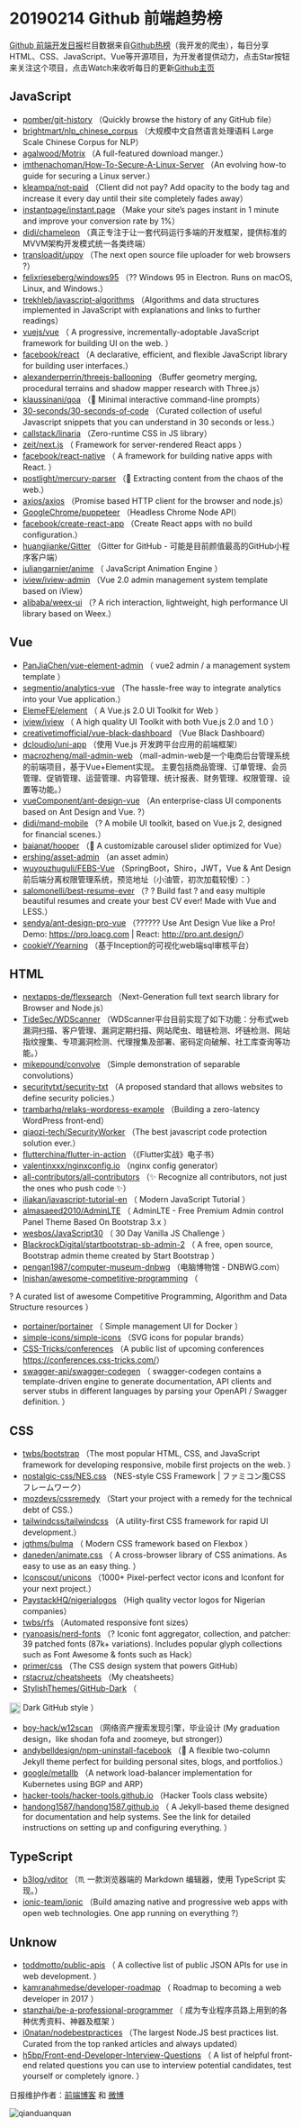 # 20190214 Github 前端趋势榜

[Github 前端开发日报](https://qdkfweb.cn/c/news)栏目数据来自[Github热榜](https://github.qdkfweb.cn/)（我开发的爬虫），每日分享HTML、CSS、JavaScript、Vue等开源项目，为开发者提供动力，点击Star按钮来关注这个项目，点击Watch来收听每日的更新[Github主页](https://github.com/kujian/githubTrending)
## JavaScript

* [pomber/git-history](https://github.com/pomber/git-history) （Quickly browse the history of any GitHub file）
* [brightmart/nlp_chinese_corpus](https://github.com/brightmart/nlp_chinese_corpus) （大规模中文自然语言处理语料 Large Scale Chinese Corpus for NLP）
* [agalwood/Motrix](https://github.com/agalwood/Motrix) （A full-featured download manger.）
* [imthenachoman/How-To-Secure-A-Linux-Server](https://github.com/imthenachoman/How-To-Secure-A-Linux-Server) （An evolving how-to guide for securing a Linux server.）
* [kleampa/not-paid](https://github.com/kleampa/not-paid) （Client did not pay? Add opacity to the body tag and increase it every day until their site completely fades away）
* [instantpage/instant.page](https://github.com/instantpage/instant.page) （Make your site’s pages instant in 1 minute and improve your conversion rate by 1%）
* [didi/chameleon](https://github.com/didi/chameleon) （真正专注于让一套代码运行多端的开发框架，提供标准的MVVM架构开发模式统一各类终端）
* [transloadit/uppy](https://github.com/transloadit/uppy) （The next open source file uploader for web browsers ?）
* [felixrieseberg/windows95](https://github.com/felixrieseberg/windows95) （?? Windows 95 in Electron. Runs on macOS, Linux, and Windows.）
* [trekhleb/javascript-algorithms](https://github.com/trekhleb/javascript-algorithms) （Algorithms and data structures implemented in JavaScript with explanations and links to further readings）
* [vuejs/vue](https://github.com/vuejs/vue) （
        A progressive, incrementally-adoptable JavaScript framework for building UI on the web.
      ）
* [facebook/react](https://github.com/facebook/react) （A declarative, efficient, and flexible JavaScript library for building user interfaces.）
* [alexanderperrin/threejs-ballooning](https://github.com/alexanderperrin/threejs-ballooning) （Buffer geometry merging, procedural terrains and shadow mapper research with Three.js）
* [klaussinani/qoa](https://github.com/klaussinani/qoa) （&#x1f4ac; Minimal interactive command-line prompts）
* [30-seconds/30-seconds-of-code](https://github.com/30-seconds/30-seconds-of-code) （Curated collection of useful Javascript snippets that you can understand in 30 seconds or less.）
* [callstack/linaria](https://github.com/callstack/linaria) （Zero-runtime CSS in JS library）
* [zeit/next.js](https://github.com/zeit/next.js) （
        Framework for server-rendered React apps
      ）
* [facebook/react-native](https://github.com/facebook/react) （
        A framework for building native apps with React.
      ）
* [postlight/mercury-parser](https://github.com/postlight/mercury-parser) （&#x1f4dc; Extracting content from the chaos of the web.）
* [axios/axios](https://github.com/axios/axios) （Promise based HTTP client for the browser and node.js）
* [GoogleChrome/puppeteer](https://github.com/GoogleChrome/puppeteer) （Headless Chrome Node API）
* [facebook/create-react-app](https://github.com/facebook/create-react-app) （Create React apps with no build configuration.）
* [huangjianke/Gitter](https://github.com/huangjianke/Gitter) （Gitter for GitHub - 可能是目前颜值最高的GitHub小程序客户端）
* [juliangarnier/anime](https://github.com/juliangarnier/anime) （
        JavaScript Animation Engine
      ）
* [iview/iview-admin](https://github.com/iview/iview-admin) （Vue 2.0 admin management system template based on iView）
* [alibaba/weex-ui](https://github.com/alibaba/weex-ui) （? A rich interaction, lightweight, high performance UI library based on Weex.）

## Vue

* [PanJiaChen/vue-element-admin](https://github.com/PanJiaChen/vue-element-admin) （
        vue2 admin / a management system template
      ）
* [segmentio/analytics-vue](https://github.com/segmentio/analytics-vue) （The hassle-free way to integrate analytics into your Vue application.）
* [ElemeFE/element](https://github.com/ElemeFE/element) （
        A Vue.js 2.0 UI Toolkit for Web
      ）
* [iview/iview](https://github.com/iview/iview) （
        A high quality UI Toolkit with both Vue.js 2.0 and 1.0
      ）
* [creativetimofficial/vue-black-dashboard](https://github.com/creativetimofficial/vue-black-dashboard) （Vue Black Dashboard）
* [dcloudio/uni-app](https://github.com/dcloudio/uni-app) （使用 Vue.js 开发跨平台应用的前端框架）
* [macrozheng/mall-admin-web](https://github.com/macrozheng/mall-admin-web) （mall-admin-web是一个电商后台管理系统的前端项目，基于Vue+Element实现。 主要包括商品管理、订单管理、会员管理、促销管理、运营管理、内容管理、统计报表、财务管理、权限管理、设置等功能。）
* [vueComponent/ant-design-vue](https://github.com/vueComponent/ant-design-vue) （An enterprise-class UI components based on Ant Design and Vue. ?）
* [didi/mand-mobile](https://github.com/didi/mand-mobile) （? A mobile UI toolkit, based on Vue.js 2, designed for financial scenes.）
* [baianat/hooper](https://github.com/baianat/hooper) （&#x1f3a0; A customizable carousel slider optimized for Vue）
* [ershing/asset-admin](https://github.com/ershing/asset-admin) （an asset admin）
* [wuyouzhuguli/FEBS-Vue](https://github.com/wuyouzhuguli/FEBS-Vue) （SpringBoot，Shiro，JWT，Vue &amp; Ant Design 前后端分离权限管理系统，预览地址（小油管，初次加载较慢）：）
* [salomonelli/best-resume-ever](https://github.com/salomonelli/best-resume-ever) （? ? Build fast ? and easy multiple beautiful resumes and create your best CV ever! Made with Vue and LESS.）
* [sendya/ant-design-pro-vue](https://github.com/sendya/ant-design-pro-vue) （??‍???‍? Use Ant Design Vue like a Pro! Demo: <a href="https://pro.loacg.com" rel="nofollow">https://pro.loacg.com</a> | React: <a href="http://pro.ant.design/" rel="nofollow">http://pro.ant.design/</a>）
* [cookieY/Yearning](https://github.com/cookieY/Yearning) （基于Inception的可视化web端sql审核平台）

## HTML

* [nextapps-de/flexsearch](https://github.com/nextapps-de/flexsearch) （Next-Generation full text search library for Browser and Node.js）
* [TideSec/WDScanner](https://github.com/TideSec/WDScanner) （WDScanner平台目前实现了如下功能：分布式web漏洞扫描、客户管理、漏洞定期扫描、网站爬虫、暗链检测、坏链检测、网站指纹搜集、专项漏洞检测、代理搜集及部署、密码定向破解、社工库查询等功能。）
* [mikepound/convolve](https://github.com/mikepound/convolve) （Simple demonstration of separable convolutions）
* [securitytxt/security-txt](https://github.com/securitytxt/security-txt) （A proposed standard that allows websites to define security policies.）
* [trambarhq/relaks-wordpress-example](https://github.com/trambarhq/relaks-wordpress-example) （Building a zero-latency WordPress front-end）
* [qiaozi-tech/SecurityWorker](https://github.com/qiaozi-tech/SecurityWorker) （The best javascript code protection solution ever.）
* [flutterchina/flutter-in-action](https://github.com/flutterchina/flutter-in-action) （《Flutter实战》电子书）
* [valentinxxx/nginxconfig.io](https://github.com/valentinxxx/nginxconfig.io) （nginx config generator）
* [all-contributors/all-contributors](https://github.com/all-contributors/all-contributors) （✨ Recognize all contributors, not just the ones who push code ✨）
* [iliakan/javascript-tutorial-en](https://github.com/iliakan/javascript-tutorial-en) （
        Modern JavaScript Tutorial 
      ）
* [almasaeed2010/AdminLTE](https://github.com/almasaeed2010/AdminLTE) （
        AdminLTE - Free Premium Admin control Panel Theme Based On Bootstrap 3.x
      ）
* [wesbos/JavaScript30](https://github.com/wesbos/JavaScript30) （
        30 Day Vanilla JS Challenge
      ）
* [BlackrockDigital/startbootstrap-sb-admin-2](https://github.com/BlackrockDigital/startbootstrap-sb-admin-2) （
        A free, open source, Bootstrap admin theme created by Start Bootstrap
      ）
* [pengan1987/computer-museum-dnbwg](https://github.com/pengan1987/computer-museum-dnbwg) （电脑博物馆 - DNBWG.com）
* [lnishan/awesome-competitive-programming](https://github.com/lnishan/awesome-competitive-programming) （
        
? A curated list of awesome Competitive Programming, Algorithm and Data Structure resources
      ）
* [portainer/portainer](https://github.com/portainer/portainer) （
        Simple management UI for Docker
      ）
* [simple-icons/simple-icons](https://github.com/simple-icons/simple-icons) （SVG icons for popular brands）
* [CSS-Tricks/conferences](https://github.com/CSS-Tricks/conferences) （A public list of upcoming conferences <a href="https://conferences.css-tricks.com/" rel="nofollow">https://conferences.css-tricks.com/</a>）
* [swagger-api/swagger-codegen](https://github.com/swagger-api/swagger-codegen) （
        swagger-codegen contains a template-driven engine to generate documentation, API clients and server stubs in different languages by parsing your OpenAPI / Swagger definition.
      ）

## CSS

* [twbs/bootstrap](https://github.com/twbs/bootstrap) （The most popular HTML, CSS, and JavaScript framework for developing responsive, mobile first projects on the web.
      ）
* [nostalgic-css/NES.css](https://github.com/nostalgic-css/NES.css) （NES-style CSS Framework | ファミコン風CSSフレームワーク）
* [mozdevs/cssremedy](https://github.com/mozdevs/cssremedy) （Start your project with a remedy for the technical debt of CSS.）
* [tailwindcss/tailwindcss](https://github.com/tailwindcss/tailwindcss) （A utility-first CSS framework for rapid UI development.）
* [jgthms/bulma](https://github.com/jgthms/bulma) （
        Modern CSS framework based on Flexbox
      ）
* [daneden/animate.css](https://github.com/daneden/animate.css) （
        A cross-browser library of CSS animations. As easy to use as an easy thing.
      ）
* [Iconscout/unicons](https://github.com/Iconscout/unicons) （1000+ Pixel-perfect vector icons and Iconfont for your next project.）
* [PaystackHQ/nigerialogos](https://github.com/PaystackHQ/nigerialogos) （High quality vector logos for Nigerian companies）
* [twbs/rfs](https://github.com/twbs/rfs) （Automated responsive font sizes）
* [ryanoasis/nerd-fonts](https://github.com/ryanoasis/nerd-fonts) （? Iconic font aggregator, collection, and patcher: 39 patched fonts (87k+ variations). Includes popular glyph collections such as Font Awesome &amp; fonts such as Hack）
* [primer/css](https://github.com/primer/css) （The CSS design system that powers GitHub）
* [rstacruz/cheatsheets](https://github.com/rstacruz/cheatsheets) （My cheatsheets）
* [StylishThemes/GitHub-Dark](https://github.com/StylishThemes/GitHub-Dark) （
        
<img class="emoji" title=":octocat:" alt=":octocat:" src="https://assets-cdn.github.com/images/icons/emoji/octocat.png" height="20" width="20" align="absmiddle"> Dark GitHub style
      ）
* [boy-hack/w12scan](https://github.com/boy-hack/w12scan) （网络资产搜索发现引擎，毕业设计 (My graduation design，like shodan fofa and zoomeye, but stronger)）
* [andybelldesign/npm-uninstall-facebook](https://github.com/andybelldesign/npm-uninstall-facebook) （&#x1f4d0; A flexible two-column Jekyll theme perfect for building personal sites, blogs, and portfolios.）
* [google/metallb](https://github.com/google/metallb) （A network load-balancer implementation for Kubernetes using BGP and ARP）
* [hacker-tools/hacker-tools.github.io](https://github.com/hacker-tools/hacker-tools.github.io) （Hacker Tools class website）
* [handong1587/handong1587.github.io](https://github.com/handong1587/handong1587.github.io) （
        A Jekyll-based theme designed for documentation and help systems. See the link for detailed instructions on setting up and configuring everything.
      ）

## TypeScript

* [b3log/vditor](https://github.com/b3log/vditor) （♏ 一款浏览器端的 Markdown 编辑器，使用 TypeScript 实现。）
* [ionic-team/ionic](https://github.com/ionic-team/ionic) （Build amazing native and progressive web apps with open web technologies. One app running on everything ?）

## Unknow

* [toddmotto/public-apis](https://github.com/toddmotto/public-apis) （
        A collective list of public JSON APIs for use in web development.
      ）
* [kamranahmedse/developer-roadmap](https://github.com/kamranahmedse/developer-roadmap) （
        Roadmap to becoming a web developer in 2017
      ）
* [stanzhai/be-a-professional-programmer](https://github.com/stanzhai/be-a-professional-programmer) （
        成为专业程序员路上用到的各种优秀资料、神器及框架
      ）
* [i0natan/nodebestpractices](https://github.com/i0natan/nodebestpractices) （The largest Node.JS best practices list. Curated from the top ranked articles and always updated）
* [h5bp/Front-end-Developer-Interview-Questions](https://github.com/h5bp/Front-end-Developer-Interview-Questions) （
        A list of helpful front-end related questions you can use to interview potential candidates, test yourself or completely ignore.
      ）


日报维护作者：[前端博客](https://qdkfweb.cn/) 和 [微博](https://qdkfweb.cn/go/weibo)

![qianduanquan](https://user-images.githubusercontent.com/3055447/38468989-651132ac-3b80-11e8-8e6b-15122322a9d7.png)